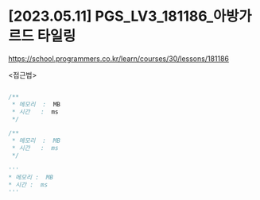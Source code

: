 #   [2023.05.11] PGS_LV3_181186_아방가르드 타일링
https://school.programmers.co.kr/learn/courses/30/lessons/181186

<접근법>

```
```




```java
/**
 * 메모리  :  MB
 * 시간   :  ms
 */
```



```js
/**
 * 메모리  :  MB
 * 시간   :  ms
 */
```




```python
'''
* 메모리 :  MB
* 시간 :  ms
'''
```
